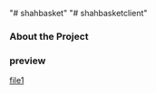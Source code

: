 "# shahbasket"
"# shahbasketclient"
### About the Project 


### preview 
[file1](https://drive.google.com/uc?id=1PyITOxFRUMfJKbU99YwIYB5434X-M35W)
